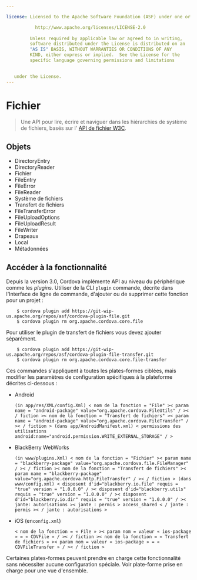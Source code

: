 ```yaml
---

license: Licensed to the Apache Software Foundation (ASF) under one or more contributor license agreements. See the NOTICE file distributed with this work for additional information regarding copyright ownership. The ASF licenses this file to you under the Apache License, Version 2.0 (the "License"); you may not use this file except in compliance with the License. You may obtain a copy of the License at

           http://www.apache.org/licenses/LICENSE-2.0
    
         Unless required by applicable law or agreed to in writing,
         software distributed under the License is distributed on an
         "AS IS" BASIS, WITHOUT WARRANTIES OR CONDITIONS OF ANY
         KIND, either express or implied.  See the License for the
         specific language governing permissions and limitations
    

   under the License.
---
```


# Fichier

> Une API pour lire, écrire et naviguer dans les hiérarchies de système de fichiers, basés sur l' [API de fichier W3C][1].

 [1]: http://www.w3.org/TR/FileAPI

## Objets

*   DirectoryEntry
*   DirectoryReader
*   Fichier
*   FileEntry
*   FileError
*   FileReader
*   Système de fichiers
*   Transfert de fichiers
*   FileTransferError
*   FileUploadOptions
*   FileUploadResult
*   FileWriter
*   Drapeaux
*   Local
*   Métadonnées

## Accéder à la fonctionnalité

Depuis la version 3.0, Cordova implémente API au niveau du périphérique comme les *plugins*. Utiliser de la CLI `plugin` commande, décrite dans l'Interface de ligne de commande, d'ajouter ou de supprimer cette fonction pour un projet :

        $ cordova plugin add https://git-wip-us.apache.org/repos/asf/cordova-plugin-file.git
        $ cordova plugin rm org.apache.cordova.core.file
    

Pour utiliser le plugin de transfert de fichiers vous devez ajouter séparément.

        $ cordova plugin add https://git-wip-us.apache.org/repos/asf/cordova-plugin-file-transfer.git
        $ cordova plugin rm org.apache.cordova.core.file-transfer
    

Ces commandes s'appliquent à toutes les plates-formes ciblées, mais modifier les paramètres de configuration spécifiques à la plateforme décrites ci-dessous :

*   Android
    
        (in app/res/XML/config.Xml) < nom de la fonction = "File" >< param name = "android-package" value="org.apache.cordova.FileUtils" / >< / fiction >< nom de la fonction = "Transfert de fichiers" >< param name = "android-package" value="org.apache.cordova.FileTransfer" / >< / fiction > (dans app/AndroidManifest.xml) < permissions des utilisations android:name="android.permission.WRITE_EXTERNAL_STORAGE" / >
        

*   BlackBerry WebWorks
    
        (in www/plugins.Xml) < nom de la fonction = "Fichier" >< param name = "blackberry-package" value="org.apache.cordova.file.FileManager" / >< / fiction >< nom de la fonction = "Transfert de fichiers" >< param name = "blackberry-package" value="org.apache.cordova.http.FileTransfer" / >< / fiction > (dans www/config.xml) < disposent d'id="blackberry.io.file" requis = "true" version = "1.0.0.0" / >< disposent d'id="blackberry.utils" requis = "true" version = "1.0.0.0" / >< disposent d'id="blackberry.io.dir" requis = "true" version = "1.0.0.0" / >< jante: autorisations >< jante : permis > access_shared < / jante : permis >< / jante : autorisations >
        

*   iOS (en`config.xml`)
    
        < nom de la fonction = « File » >< param nom = valeur « ios-package » = « CDVFile » / >< / fiction >< nom de la fonction = « Transfert de fichiers » >< param nom = valeur « ios-package » = « CDVFileTransfer » / >< / fiction >
        

Certaines plates-formes peuvent prendre en charge cette fonctionnalité sans nécessiter aucune configuration spéciale. Voir plate-forme prise en charge pour une vue d'ensemble.